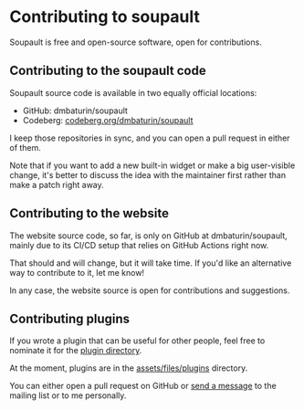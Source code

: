 # Contributing to soupault

Soupault is free and open-source software, open for contributions. 

## Contributing to the soupault code

Soupault source code is available in two equally official locations:

* GitHub: <github>dmbaturin/soupault</github>
* Codeberg: [codeberg.org/dmbaturin/soupault](https://codeberg.org/dmbaturin/soupault)

I keep those repositories in sync, and you can open a pull request in either of them.

Note that if you want to add a new built-in widget or make a big user-visible change,
it's better to discuss the idea with the maintainer first rather than make a patch right away.

## Contributing to the website

The website source code, so far, is only on GitHub at <github>dmbaturin/soupault</github>, mainly due to its CI/CD setup
that relies on GitHub Actions right now.

That should and will change, but it will take time. If you'd like an alternative way to contribute to it, let me know!

In any case, the website source is open for contributions and suggestions.

## Contributing plugins

If you wrote a plugin that can be useful for other people, feel free to nominate it for the [plugin directory](/plugins).

At the moment, plugins are in the [assets/files/plugins](https://github.com/dmbaturin/soupault-website/tree/master/assets/files/plugins) directory.

You can either open a pull request on GitHub or [send a message](/support) to the mailing list or to me personally.
